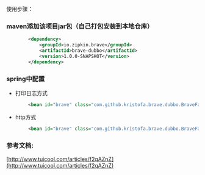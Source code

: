 使用步骤：

### maven添加该项目jar包（自己打包安装到本地仓库）
```xml
        <dependency>
            <groupId>io.zipkin.brave</groupId>
            <artifactId>brave-dubbo</artifactId>
            <version>1.0.0-SNAPSHOT</version>
        </dependency>
```

### spring中配置
    
   * 打印日志方式
```xml
        <bean id="brave" class="com.github.kristofa.brave.dubbo.BraveFactoryBean" p:serviceName="serviceName" p:zipkinHost="" p:rate="1.0" />
```
   * http方式
```xml
        <bean id="brave" class="com.github.kristofa.brave.dubbo.BraveFactoryBean" p:serviceName="serviceName" p:zipkinHost="http://10.168.16.111:9411/" p:rate="1.0" />
```



### 参考文档:
[http://www.tuicool.com/articles/f2qAZnZ](http://www.tuicool.com/articles/f2qAZnZ)
